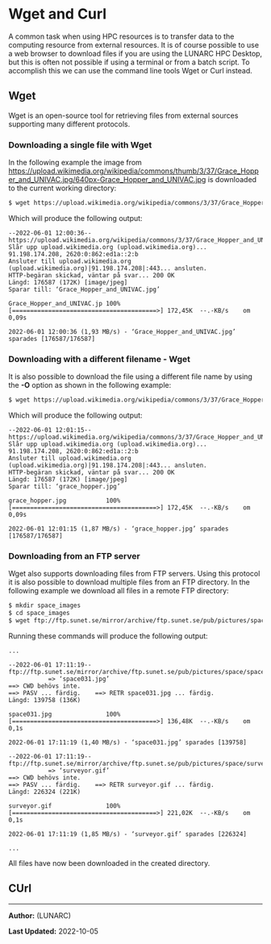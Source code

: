 # Wget and Curl

A common task when using HPC resources is to transfer data to the computing resource from external resources. It is of course possible to use a web browser to download files if you are using the LUNARC HPC Desktop, but this is often not possible if using a terminal or from a batch script. To accomplish this we can use the command line tools Wget or Curl instead. 

## Wget

Wget is an open-source tool for retrieving files from external sources supporting many different protocols. 

### Downloading a single file with Wget

In the following example the image from https://upload.wikimedia.org/wikipedia/commons/thumb/3/37/Grace_Hopper_and_UNIVAC.jpg/640px-Grace_Hopper_and_UNIVAC.jpg is downloaded to the current working directory:

```bash
$ wget https://upload.wikimedia.org/wikipedia/commons/3/37/Grace_Hopper_and_UNIVAC.jpg
```

Which will produce the following output:

```
--2022-06-01 12:00:36--  https://upload.wikimedia.org/wikipedia/commons/3/37/Grace_Hopper_and_UNIVAC.jpg
Slår upp upload.wikimedia.org (upload.wikimedia.org)... 91.198.174.208, 2620:0:862:ed1a::2:b
Ansluter till upload.wikimedia.org (upload.wikimedia.org)|91.198.174.208|:443... ansluten.
HTTP-begäran skickad, väntar på svar... 200 OK
Längd: 176587 (172K) [image/jpeg]
Sparar till: ‘Grace_Hopper_and_UNIVAC.jpg’

Grace_Hopper_and_UNIVAC.jp 100%[========================================>] 172,45K  --.-KB/s    om 0,09s

2022-06-01 12:00:36 (1,93 MB/s) - ‘Grace_Hopper_and_UNIVAC.jpg’ sparades [176587/176587]
```

### Downloading with a different filename - Wget

It is also possible to download the file using a different file name by using the **-O** option as shown in the following example:

```bash
$ wget https://upload.wikimedia.org/wikipedia/commons/3/37/Grace_Hopper_and_UNIVAC.jpg -O grace_hopper.jpg
```

Which will produce the following output:

```
--2022-06-01 12:01:15--  https://upload.wikimedia.org/wikipedia/commons/3/37/Grace_Hopper_and_UNIVAC.jpg
Slår upp upload.wikimedia.org (upload.wikimedia.org)... 91.198.174.208, 2620:0:862:ed1a::2:b
Ansluter till upload.wikimedia.org (upload.wikimedia.org)|91.198.174.208|:443... ansluten.
HTTP-begäran skickad, väntar på svar... 200 OK
Längd: 176587 (172K) [image/jpeg]
Sparar till: ‘grace_hopper.jpg’

grace_hopper.jpg           100%[========================================>] 172,45K  --.-KB/s    om 0,09s

2022-06-01 12:01:15 (1,87 MB/s) - ‘grace_hopper.jpg’ sparades [176587/176587]
```

### Downloading from an FTP server

Wget also supports downloading files from FTP servers. Using this protocol it is also possible to download multiple files from an FTP directory. In the following example we download all files in a remote FTP directory:

```bash
$ mkdir space_images
$ cd space_images
$ wget ftp://ftp.sunet.se/mirror/archive/ftp.sunet.se/pub/pictures/space/*
```

Running these commands will produce the following output:

```
...

--2022-06-01 17:11:19--  ftp://ftp.sunet.se/mirror/archive/ftp.sunet.se/pub/pictures/space/space031.jpg
           => ‘space031.jpg’
==> CWD behövs inte.
==> PASV ... färdig.    ==> RETR space031.jpg ... färdig.
Längd: 139758 (136K)

space031.jpg               100%[========================================>] 136,48K  --.-KB/s    om 0,1s

2022-06-01 17:11:19 (1,40 MB/s) - ‘space031.jpg’ sparades [139758]

--2022-06-01 17:11:19--  ftp://ftp.sunet.se/mirror/archive/ftp.sunet.se/pub/pictures/space/surveyor.gif
           => ‘surveyor.gif’
==> CWD behövs inte.
==> PASV ... färdig.    ==> RETR surveyor.gif ... färdig.
Längd: 226324 (221K)

surveyor.gif               100%[========================================>] 221,02K  --.-KB/s    om 0,1s

2022-06-01 17:11:19 (1,85 MB/s) - ‘surveyor.gif’ sparades [226324]

...
```

All files have now been downloaded in the created directory.

## CUrl

---

**Author:**
(LUNARC)

**Last Updated:**
2022-10-05